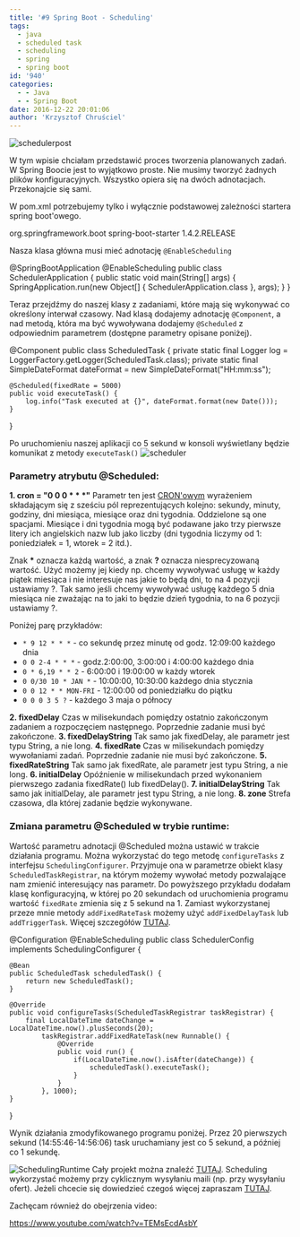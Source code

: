 ```yaml
---
title: '#9 Spring Boot - Scheduling'
tags:
  - java
  - scheduled task
  - scheduling
  - spring
  - spring boot
id: '940'
categories:
  - - Java
  - - Spring Boot
date: 2016-12-22 20:01:06
author: 'Krzysztof Chruściel'
---
```


![schedulerpost](http://codecouple.pl/wp-content/uploads/2016/12/SchedulerPost.png)

W tym wpisie chciałam przedstawić proces tworzenia planowanych zadań. W Spring Boocie jest to wyjątkowo proste. Nie musimy tworzyć żadnych plików konfiguracyjnych. Wszystko opiera się na dwóch adnotacjach. Przekonajcie się sami.
<!-- more -->
W pom.xml potrzebujemy tylko i wyłącznie podstawowej zależności startera spring boot'owego.

<dependency>
    <groupId>org.springframework.boot</groupId>
    <artifactId>spring-boot-starter</artifactId>
    <version>1.4.2.RELEASE</version>
</dependency>

Nasza klasa główna musi mieć adnotację `@EnableScheduling`

@SpringBootApplication
@EnableScheduling
public class SchedulerApplication {
    public static void main(String\[\] args) {
        SpringApplication.run(new Object\[\] { SchedulerApplication.class }, args);
    }
}

Teraz przejdźmy do naszej klasy z zadaniami, które mają się wykonywać co określony interwał czasowy. Nad klasą dodajemy adnotację `@Component`, a nad metodą, która ma być wywoływana dodajemy `@Scheduled` z odpowiednim parametrem (dostępne parametry opisane poniżej).

@Component
public class ScheduledTask {
    private static final Logger log = LoggerFactory.getLogger(ScheduledTask.class);
    private static final SimpleDateFormat dateFormat = new SimpleDateFormat("HH:mm:ss");

    @Scheduled(fixedRate = 5000)
    public void executeTask() {
        log.info("Task executed at {}", dateFormat.format(new Date()));
    }
}

Po uruchomieniu naszej aplikacji co 5 sekund w konsoli wyświetlany będzie komunikat z metody `executeTask()` ![scheduler](http://codecouple.pl/wp-content/uploads/2016/12/Scheduler-1.png)

### **Parametry atrybutu @Scheduled:**

**1\. cron = "0 0 0 \* \* \*"** Parametr ten jest [CRON'owym](http://pl.docs.pld-linux.org/uslugi_cron.html) wyrażeniem składającym się z sześciu pól reprezentujących kolejno: sekundy, minuty, godziny, dni miesiąca, miesiące oraz dni tygodnia. Oddzielone są one spacjami. Miesiące i dni tygodnia mogą być podawane jako trzy pierwsze litery ich angielskich nazw lub jako liczby (dni tygodnia liczymy od 1: poniedziałek = 1, wtorek = 2 itd.).

Znak **\*** oznacza każdą wartość, a znak **?** oznacza niesprecyzowaną wartość. Użyć możemy jej kiedy np. chcemy wywoływać usługę w każdy piątek miesiąca i nie interesuje nas jakie to będą dni, to na 4 pozycji ustawiamy ?. Tak samo jeśli chcemy wywoływać usługę każdego 5 dnia miesiąca nie zważając na to jaki to będzie dzień tygodnia, to na 6 pozycji ustawiamy ?.

Poniżej parę przykładów:

*   `* 9 12 * * *` - co sekundę przez minutę od godz. 12:09:00 każdego dnia
*   `0 0 2-4 * * *` - godz.2:00:00, 3:00:00 i 4:00:00 każdego dnia
*   `0 * 6,19 * * 2` - 6:00:00 i 19:00:00 w każdy wtorek
*   `0 0/30 10 * JAN *` - 10:00:00, 10:30:00 każdego dnia stycznia
*   `0 0 12 * * MON-FRI` - 12:00:00 od poniedziałku do piątku
*   `0 0 0 3 5 ?` - każdego 3 maja o północy

**2\. fixedDelay** Czas w milisekundach pomiędzy ostatnio zakończonym zadaniem a rozpoczęciem następnego. Poprzednie zadanie musi być zakończone. **3\. fixedDelayString** Tak samo jak fixedDelay, ale parametr jest typu String, a nie long. **4\. fixedRate** Czas w milisekundach pomiędzy wywołaniami zadań. Poprzednie zadanie nie musi być zakończone. **5\. fixedRateString** Tak samo jak fixedRate, ale parametr jest typu String, a nie long. **6\. initialDelay** Opóźnienie w milisekundach przed wykonaniem pierwszego zadania fixedRate() lub fixedDelay(). **7\. initialDelayString** Tak samo jak initialDelay, ale parametr jest typu String, a nie long. **8\. zone** Strefa czasowa, dla której zadanie będzie wykonywane.

### **Zmiana parametru @Scheduled w trybie runtime:**

Wartość parametru adnotacji @Scheduled można ustawić w trakcie działania programu. Można wykorzystać do tego metodę `configureTasks` z interfejsu `SchedulingConfigurer`. Przyjmuje ona w parametrze obiekt klasy `ScheduledTaskRegistrar`, na którym możemy wywołać metody pozwalające nam zmienić interesujący nas parametr. Do powyższego przykładu dodałam klasę konfiguracyjną, w której po 20 sekundach od uruchomienia programu wartość `fixedRate` zmienia się z 5 sekund na 1. Zamiast wykorzystanej przeze mnie metody `addFixedRateTask` możemy użyć `addFixedDelayTask` lub `addTriggerTask`. Więcej szczegółów [TUTAJ](http://docs.spring.io/spring/docs/current/javadoc-api/org/springframework/scheduling/config/ScheduledTaskRegistrar.html).

@Configuration
@EnableScheduling
public class SchedulerConfig implements SchedulingConfigurer {

    @Bean
    public ScheduledTask scheduledTask() {
        return new ScheduledTask();
    }

    @Override
    public void configureTasks(ScheduledTaskRegistrar taskRegistrar) {
        final LocalDateTime dateChange = LocalDateTime.now().plusSeconds(20);
            taskRegistrar.addFixedRateTask(new Runnable() {
                @Override
                public void run() {
                    if(LocalDateTime.now().isAfter(dateChange)) {
                        scheduledTask().executeTask();
                    }
                }
            }, 1000);
    }
}

Wynik działania zmodyfikowanego programu poniżej. Przez 20 pierwszych sekund (14:55:46-14:56:06) task uruchamiany jest co 5 sekund, a później co 1 sekundę.

![SchedulingRuntime](http://codecouple.pl/wp-content/uploads/2016/12/SchedulingRuntime.png) Cały projekt można znaleźć [TUTAJ](https://github.com/apieszczek/CodeCouple/tree/master/Scheduling). Scheduling wykorzystać możemy przy cyklicznym wysyłaniu maili (np. przy wysyłaniu ofert). Jeżeli chcecie się dowiedzieć czegoś więcej zapraszam [TUTAJ](http://docs.spring.io/spring/docs/current/spring-framework-reference/html/scheduling.html).

Zachęcam również do obejrzenia video:

https://www.youtube.com/watch?v=TEMsEcdAsbY